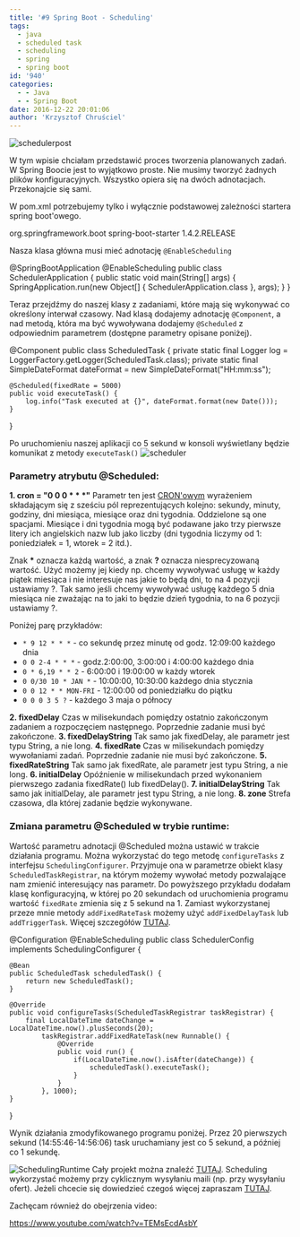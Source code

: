 ```yaml
---
title: '#9 Spring Boot - Scheduling'
tags:
  - java
  - scheduled task
  - scheduling
  - spring
  - spring boot
id: '940'
categories:
  - - Java
  - - Spring Boot
date: 2016-12-22 20:01:06
author: 'Krzysztof Chruściel'
---
```


![schedulerpost](http://codecouple.pl/wp-content/uploads/2016/12/SchedulerPost.png)

W tym wpisie chciałam przedstawić proces tworzenia planowanych zadań. W Spring Boocie jest to wyjątkowo proste. Nie musimy tworzyć żadnych plików konfiguracyjnych. Wszystko opiera się na dwóch adnotacjach. Przekonajcie się sami.
<!-- more -->
W pom.xml potrzebujemy tylko i wyłącznie podstawowej zależności startera spring boot'owego.

<dependency>
    <groupId>org.springframework.boot</groupId>
    <artifactId>spring-boot-starter</artifactId>
    <version>1.4.2.RELEASE</version>
</dependency>

Nasza klasa główna musi mieć adnotację `@EnableScheduling`

@SpringBootApplication
@EnableScheduling
public class SchedulerApplication {
    public static void main(String\[\] args) {
        SpringApplication.run(new Object\[\] { SchedulerApplication.class }, args);
    }
}

Teraz przejdźmy do naszej klasy z zadaniami, które mają się wykonywać co określony interwał czasowy. Nad klasą dodajemy adnotację `@Component`, a nad metodą, która ma być wywoływana dodajemy `@Scheduled` z odpowiednim parametrem (dostępne parametry opisane poniżej).

@Component
public class ScheduledTask {
    private static final Logger log = LoggerFactory.getLogger(ScheduledTask.class);
    private static final SimpleDateFormat dateFormat = new SimpleDateFormat("HH:mm:ss");

    @Scheduled(fixedRate = 5000)
    public void executeTask() {
        log.info("Task executed at {}", dateFormat.format(new Date()));
    }
}

Po uruchomieniu naszej aplikacji co 5 sekund w konsoli wyświetlany będzie komunikat z metody `executeTask()` ![scheduler](http://codecouple.pl/wp-content/uploads/2016/12/Scheduler-1.png)

### **Parametry atrybutu @Scheduled:**

**1\. cron = "0 0 0 \* \* \*"** Parametr ten jest [CRON'owym](http://pl.docs.pld-linux.org/uslugi_cron.html) wyrażeniem składającym się z sześciu pól reprezentujących kolejno: sekundy, minuty, godziny, dni miesiąca, miesiące oraz dni tygodnia. Oddzielone są one spacjami. Miesiące i dni tygodnia mogą być podawane jako trzy pierwsze litery ich angielskich nazw lub jako liczby (dni tygodnia liczymy od 1: poniedziałek = 1, wtorek = 2 itd.).

Znak **\*** oznacza każdą wartość, a znak **?** oznacza niesprecyzowaną wartość. Użyć możemy jej kiedy np. chcemy wywoływać usługę w każdy piątek miesiąca i nie interesuje nas jakie to będą dni, to na 4 pozycji ustawiamy ?. Tak samo jeśli chcemy wywoływać usługę każdego 5 dnia miesiąca nie zważając na to jaki to będzie dzień tygodnia, to na 6 pozycji ustawiamy ?.

Poniżej parę przykładów:

*   `* 9 12 * * *` - co sekundę przez minutę od godz. 12:09:00 każdego dnia
*   `0 0 2-4 * * *` - godz.2:00:00, 3:00:00 i 4:00:00 każdego dnia
*   `0 * 6,19 * * 2` - 6:00:00 i 19:00:00 w każdy wtorek
*   `0 0/30 10 * JAN *` - 10:00:00, 10:30:00 każdego dnia stycznia
*   `0 0 12 * * MON-FRI` - 12:00:00 od poniedziałku do piątku
*   `0 0 0 3 5 ?` - każdego 3 maja o północy

**2\. fixedDelay** Czas w milisekundach pomiędzy ostatnio zakończonym zadaniem a rozpoczęciem następnego. Poprzednie zadanie musi być zakończone. **3\. fixedDelayString** Tak samo jak fixedDelay, ale parametr jest typu String, a nie long. **4\. fixedRate** Czas w milisekundach pomiędzy wywołaniami zadań. Poprzednie zadanie nie musi być zakończone. **5\. fixedRateString** Tak samo jak fixedRate, ale parametr jest typu String, a nie long. **6\. initialDelay** Opóźnienie w milisekundach przed wykonaniem pierwszego zadania fixedRate() lub fixedDelay(). **7\. initialDelayString** Tak samo jak initialDelay, ale parametr jest typu String, a nie long. **8\. zone** Strefa czasowa, dla której zadanie będzie wykonywane.

### **Zmiana parametru @Scheduled w trybie runtime:**

Wartość parametru adnotacji @Scheduled można ustawić w trakcie działania programu. Można wykorzystać do tego metodę `configureTasks` z interfejsu `SchedulingConfigurer`. Przyjmuje ona w parametrze obiekt klasy `ScheduledTaskRegistrar`, na którym możemy wywołać metody pozwalające nam zmienić interesujący nas parametr. Do powyższego przykładu dodałam klasę konfiguracyjną, w której po 20 sekundach od uruchomienia programu wartość `fixedRate` zmienia się z 5 sekund na 1. Zamiast wykorzystanej przeze mnie metody `addFixedRateTask` możemy użyć `addFixedDelayTask` lub `addTriggerTask`. Więcej szczegółów [TUTAJ](http://docs.spring.io/spring/docs/current/javadoc-api/org/springframework/scheduling/config/ScheduledTaskRegistrar.html).

@Configuration
@EnableScheduling
public class SchedulerConfig implements SchedulingConfigurer {

    @Bean
    public ScheduledTask scheduledTask() {
        return new ScheduledTask();
    }

    @Override
    public void configureTasks(ScheduledTaskRegistrar taskRegistrar) {
        final LocalDateTime dateChange = LocalDateTime.now().plusSeconds(20);
            taskRegistrar.addFixedRateTask(new Runnable() {
                @Override
                public void run() {
                    if(LocalDateTime.now().isAfter(dateChange)) {
                        scheduledTask().executeTask();
                    }
                }
            }, 1000);
    }
}

Wynik działania zmodyfikowanego programu poniżej. Przez 20 pierwszych sekund (14:55:46-14:56:06) task uruchamiany jest co 5 sekund, a później co 1 sekundę.

![SchedulingRuntime](http://codecouple.pl/wp-content/uploads/2016/12/SchedulingRuntime.png) Cały projekt można znaleźć [TUTAJ](https://github.com/apieszczek/CodeCouple/tree/master/Scheduling). Scheduling wykorzystać możemy przy cyklicznym wysyłaniu maili (np. przy wysyłaniu ofert). Jeżeli chcecie się dowiedzieć czegoś więcej zapraszam [TUTAJ](http://docs.spring.io/spring/docs/current/spring-framework-reference/html/scheduling.html).

Zachęcam również do obejrzenia video:

https://www.youtube.com/watch?v=TEMsEcdAsbY